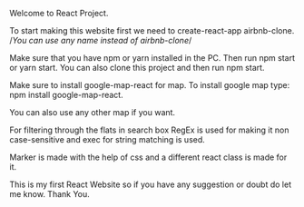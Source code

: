 Welcome to React Project.

To start making this website first we need to create-react-app airbnb-clone. /*You can use any name instead of airbnb-clone*/

Make sure that you have npm or yarn installed in the PC.
Then run npm start or yarn start.
You can also clone this project and then run npm start.

Make sure to install google-map-react for map.
To install google map type: npm install google-map-react.

You can also use any other map if you want.

For filtering through the flats in search box RegEx is used for making it non case-sensitive and exec for string matching is used.

Marker is made with the help of css and a different react class is made for it.

This is my first React Website so if you have any suggestion or doubt do let me know.
Thank You.
